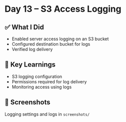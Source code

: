 # Day 13 – S3 Access Logging

## ✅ What I Did
- Enabled server access logging on an S3 bucket
- Configured destination bucket for logs
- Verified log delivery

## 🧠 Key Learnings
- S3 logging configuration
- Permissions required for log delivery
- Monitoring access using logs

## 📸 Screenshots
Logging settings and logs in `screenshots/`
